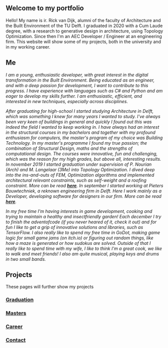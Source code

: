 ## Welcome to my portfolio

Hello! My name is ir. Rick van Dijk, alumni of the faculty of Architecture and the Built Environment of the TU Delft. I graduated in 2020 with a Cum Laude degree, with a research to generative design in architecture, using Topology Optimization. Since then I'm an AEC Developer / Engineer at an engineering firm. This website will show some of my projects, both in the university and in my working career.

## Me
_I am a young, enthusiastic developer, with great interest in the digital transformation in the Built Environment. Being educated as an engineer, and with a deep passion for development, I want to contribute to this progress. I have experience with languages such as C# and Python and am eager to develop my skills further. I am enthusiastic, efficient, and interested in new techniques, especially across disciplines._

_After graduating for high-school I started studying Architecture in Delft, which was something I knew for many years I wanted to study. I've always been very keen of buildings in general and quickly I found out this was indeed the field I wanted to keep working in. I have always had an interest in the structural courses in my bachelors and together with my profound enthusiasm for computers, the master's program of my choice was Building Technology. In my master's programme I found my true passion; the combination of Structural Design, maths and the strengths of computational design. The courses were innovative, fun and challenging, which was the reason for my high grades, but above all, interesting results. In november 2019 I started graduation under supervision of P. Nourian (Arch) and M. Langelaar (3Me) into Topology Optimization. I dived deep into the ins-and-outs of FEM, Optimization algorithms and implemented architectural relevant constraints, such as self-weight and a roofing constraint. More can be read [**here**](https://rickvandijk1.github.io/PortFolio/Graduation). In september I started working at Pieters Bouwtechniek, a reknown engineering firm in Delft. Here I work mainly as a Developer, developing software for designers in our firm. More can be read [**here**](https://rickvandijk1.github.io/PortFolio/Career)._

_In my free time I'm having interests in game development, cooking and trying to maintain a healthy and insectfriendly garden! Each december I try to finish the adventofcode (if you never heared of it, check it out) and for fun I like to get a grip of innovative solutions and libraries, such as TensorFlow. I also really like to spend my free time in GoDot, making game logic for small game jams (on itch.io) or figuring out random things, like how a maze is generated or how sudokus are solved. Outside of that I really like to spend time with my wife, I like to think I'm a great cook, we like to walk and meet friends! I also am quite musical, playing keys and drums in two small bands._

## Projects
These pages will further show my projects

### [Graduation](https://rickvandijk1.github.io/PortFolio/Graduation)

### [Masters](https://rickvandijk1.github.io/PortFolio/Masters)

### [Career](https://rickvandijk1.github.io/PortFolio/Career)

### [Contact](https://rickvandijk1.github.io/PortFolio/Contact)



